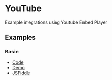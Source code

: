 # YouTube

Example integrations using Youtube Embed Player

## Examples

### Basic

- [Code](./basic.html)
- [Demo](https://prometheantv.github.io/web-examples/youtube/basic.html)
- [JSFiddle](https://jsfiddle.net/prometheantv/h15Lv0j3/)
